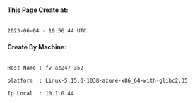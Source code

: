 
   
#### This Page Create at:

```bash

2023-06-04 - 19:56:44 UTC

```

#### Create By Machine:

```bash

Host Name : fv-az247-352

platform  : Linux-5.15.0-1038-azure-x86_64-with-glibc2.35

Ip Local  : 10.1.0.44

```

